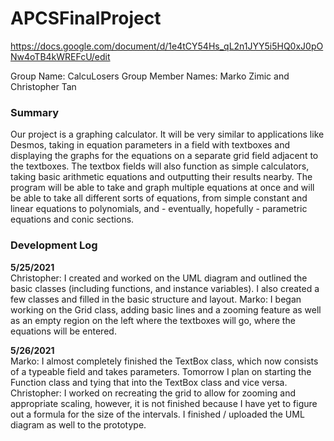 # APCSFinalProject

https://docs.google.com/document/d/1e4tCY54Hs_qL2n1JYY5i5HQ0xJ0pONw4oTB4kWREFcU/edit

Group Name: CalcuLosers
Group Member Names: Marko Zimic and Christopher Tan

### Summary
Our project is a graphing calculator. It will be very similar to applications like Desmos, taking in
equation parameters in a field with textboxes and displaying the graphs for the equations on a
separate grid field adjacent to the textboxes. The textbox fields will also function as simple
calculators, taking basic arithmetic equations and outputting their results nearby. The program will
be able to take and graph multiple equations at once and will be able to take all different sorts of
equations, from simple constant and linear equations to polynomials, and - eventually, hopefully -
parametric equations and conic sections.

### Development Log
**5/25/2021**\
Christopher: I created and worked on the UML diagram and outlined the basic classes (including functions, and instance variables). I also created a few classes and filled in the basic structure and layout.
Marko: I began working on the Grid class, adding basic lines and a zooming feature as well as an empty region
on the left where the textboxes will go, where the equations will be entered.

**5/26/2021**\
Marko: I almost completely finished the TextBox class, which now consists of a typeable field and takes
parameters. Tomorrow I plan on starting the Function class and tying that into the TextBox class and vice
versa.\
Christopher: I worked on recreating the grid to allow for zooming and appropriate scaling, however, it is not finished because I have yet to figure out a formula for the size of the intervals. I finished / uploaded the UML diagram as well to the prototype.
